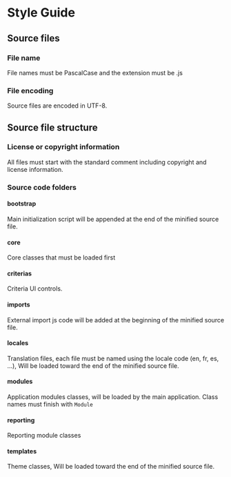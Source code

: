 # Style Guide

## Source files 

### File name

File names must be PascalCase and the extension must be .js

### File encoding

Source files are encoded in UTF-8.


## Source file structure

### License or copyright information

All files must start with the standard comment including copyright and license information.

### Source code folders

#### bootstrap

Main initialization script will be appended at the end of the minified source file.

#### core

Core classes that must be loaded first

#### criterias

Criteria UI controls.

#### imports

External import js code will be added at the beginning of the minified source file.

#### locales

Translation files, each file must be named using the locale code (en, fr, es, ...), Will be loaded toward the end of the minified source file.

#### modules

Application modules classes, will be loaded by the main application. Class names must finish with `Module`

#### reporting

Reporting module classes

#### templates

Theme classes, Will be loaded toward the end of the minified source file. 